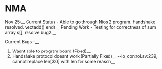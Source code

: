 # NMA

Nov 25:__
Current Status - Able to go through Nios 2 program. Handshake resolved. vectadd() ends__
Pending Work - Testing for correctness of sum array s[], resolve bug2.__

Current Bugs -__
1. Wasnt able to program board (Fixed)__
2. Handshake protocol doesnt work (Partially Fixed)__
	--io_control.sv:239, cannot replace len[3:0] with len for some reason__
